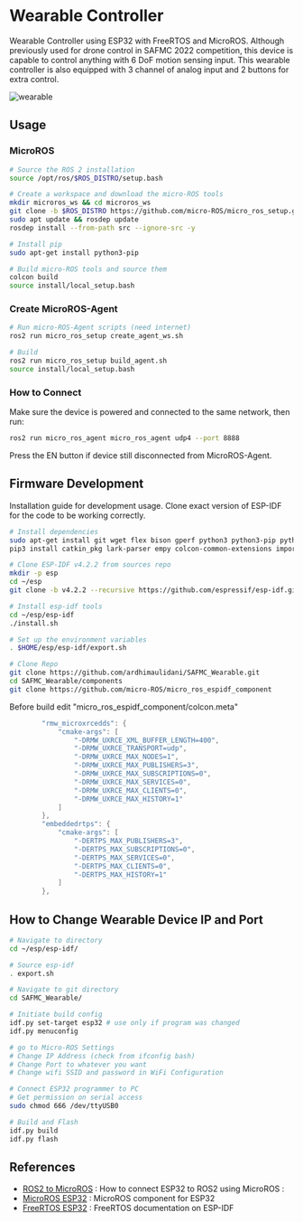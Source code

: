 Wearable Controller
==============================
Wearable Controller using ESP32 with FreeRTOS and MicroROS.
Although previously used for drone control in SAFMC 2022 competition, this device is capable to control anything with 6 DoF motion sensing input.
This wearable controller is also equipped with 3 channel of analog input and 2 buttons for extra control.

![wearable](https://github.com/ardhimaulidani/SAFMC_Wearable/assets/62376702/5faacb21-9c05-45bb-86f6-6163b41ba1f6)

## Usage
### MicroROS
```bash
# Source the ROS 2 installation
source /opt/ros/$ROS_DISTRO/setup.bash

# Create a workspace and download the micro-ROS tools
mkdir microros_ws && cd microros_ws
git clone -b $ROS_DISTRO https://github.com/micro-ROS/micro_ros_setup.git src/micro_ros_setup
sudo apt update && rosdep update
rosdep install --from-path src --ignore-src -y

# Install pip
sudo apt-get install python3-pip

# Build micro-ROS tools and source them
colcon build
source install/local_setup.bash
```

### Create MicroROS-Agent
```bash
# Run micro-ROS-Agent scripts (need internet)
ros2 run micro_ros_setup create_agent_ws.sh

# Build
ros2 run micro_ros_setup build_agent.sh
source install/local_setup.bash
```

### How to Connect
Make sure the device is powered and connected to the same network, then run:
```bash
ros2 run micro_ros_agent micro_ros_agent udp4 --port 8888
```
Press the EN button if device still disconnected from MicroROS-Agent.

## Firmware Development
Installation guide for development usage. Clone exact version of ESP-IDF for the code to be working correctly.
```bash
# Install dependencies
sudo apt-get install git wget flex bison gperf python3 python3-pip python3-setuptools cmake ninja-build ccache libffi-dev libssl-dev dfu-util libusb-1.0-0
pip3 install catkin_pkg lark-parser empy colcon-common-extensions importlib-resources

# Clone ESP-IDF v4.2.2 from sources repo
mkdir -p esp
cd ~/esp
git clone -b v4.2.2 --recursive https://github.com/espressif/esp-idf.git

# Install esp-idf tools
cd ~/esp/esp-idf
./install.sh

# Set up the environment variables
. $HOME/esp/esp-idf/export.sh

# Clone Repo
git clone https://github.com/ardhimaulidani/SAFMC_Wearable.git
cd SAFMC_Wearable/components
git clone https://github.com/micro-ROS/micro_ros_espidf_component
```

Before build edit "micro_ros_espidf_component/colcon.meta" 
```c
        "rmw_microxrcedds": {
            "cmake-args": [
                "-DRMW_UXRCE_XML_BUFFER_LENGTH=400",
                "-DRMW_UXRCE_TRANSPORT=udp",
                "-DRMW_UXRCE_MAX_NODES=1",
                "-DRMW_UXRCE_MAX_PUBLISHERS=3",
                "-DRMW_UXRCE_MAX_SUBSCRIPTIONS=0",
                "-DRMW_UXRCE_MAX_SERVICES=0",
                "-DRMW_UXRCE_MAX_CLIENTS=0",
                "-DRMW_UXRCE_MAX_HISTORY=1"
            ]
        },
        "embeddedrtps": {
            "cmake-args": [
                "-DERTPS_MAX_PUBLISHERS=3",
                "-DERTPS_MAX_SUBSCRIPTIONS=0",
                "-DERTPS_MAX_SERVICES=0",
                "-DERTPS_MAX_CLIENTS=0",
                "-DERTPS_MAX_HISTORY=1"
            ]
        },
```

## How to Change Wearable Device IP and Port
```bash
# Navigate to directory
cd ~/esp/esp-idf/  

# Source esp-idf
. export.sh

# Navigate to git directory
cd SAFMC_Wearable/  

# Initiate build config
idf.py set-target esp32 # use only if program was changed
idf.py menuconfig  

# go to Micro-ROS Settings  
# Change IP Address (check from ifconfig bash)
# Change Port to whatever you want
# Change wifi SSID and password in WiFi Configuration 

# Connect ESP32 programmer to PC
# Get permission on serial access
sudo chmod 666 /dev/ttyUSB0

# Build and Flash
idf.py build  
idf.py flash
```

## References
* [ROS2 to MicroROS](https://medium.com/@SameerT009/connect-esp32-to-ros2-foxy-5f06e0cc64df) : How to connect ESP32 to ROS2 using MicroROS :
* [MicroROS ESP32](https://github.com/micro-ROS/micro_ros_espidf_component) : MicroROS component for ESP32
* [FreeRTOS ESP32](https://docs.espressif.com/projects/esp-idf/en/latest/esp32/api-reference/system/freertos.html) : FreeRTOS documentation on ESP-IDF
  
